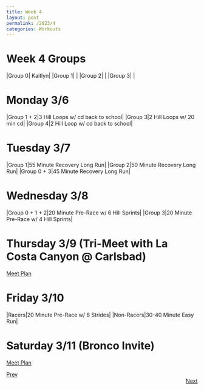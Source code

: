 ```yaml
---
title: Week 4
layout: post
permalink: /2023/4
categories: Workouts
---
```



# Week 4 Groups

|Group 0| Kaitlyn|
|Group 1| |
|Group 2| |
|Group 3| |

# Monday 3/6 

|Group 1 + 2|3 Hill Loops w/ cd back to school|
|Group 3|2 Hill Loops w/ 20 min cd|
|Group 4|2 Hill Loop w/ cd back to school|

# Tuesday 3/7

|Group 1|55 Minute Recovery Long Run|
|Group 2|50 Minute Recovery Long Run|
|Group 0 + 3|45 Minute Recovery Long Run|

# Wednesday 3/8

|Group 0 + 1 + 2|20 Minute Pre-Race w/ 6 Hill Sprints|
|Group 3|20 Minute Pre-Race w/ 4 Hill Sprints|

# Thursday 3/9 (Tri-Meet with La Costa Canyon @ Carlsbad)

[Meet Plan]({{site.baseurl}}/2023/LCC_CB)

# Friday 3/10

|Racers|20 Minute Pre-Race w/ 8 Strides|
|Non-Racers|30-40 Minute Easy Run|

# Saturday 3/11 (Bronco Invite)

[Meet Plan]({{site.baseurl}}/2023/MCDC)

<div style="text-align: left"> <a href="{{site.baseurl}}/2023/3">Prev</a></div> 
<div style="text-align: right"> <a href="{{site.baseurl}}/2023/5">Next</a></div>